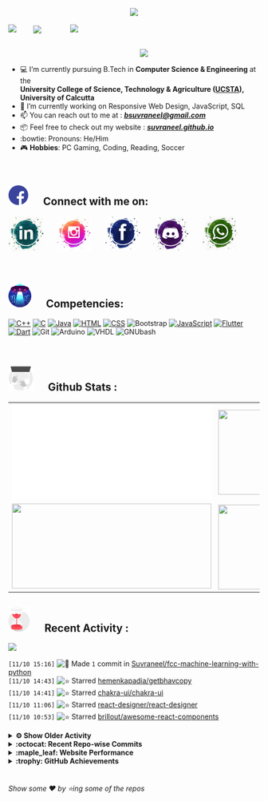 <!--
[![Header](https://raw.githubusercontent.com/Suvraneel/Suvraneel/master/res/Github%20readme%20Header.png "Portfolio Website")]
(https://suvraneel.github.io/)
-->
<p align="center">
<img src="https://profile-counter.glitch.me/{Suvraneel}/count.svg"></p>

<p>
  <a href=https://open.spotify.com/user/4bio4arq8izb9sba4ly6al54v>
   <img align="right" src="https://spotify-diablo.vercel.app/api/spotify" height=auto width="380">
  </a>
  <img align="center" src="https://readme-typing-svg.herokuapp.com?font=Playfair+Display&color=F70000&size=30&center=true&vCenter=true&multiline=true&weight=100&height=100&width=220&lines=Hey+there%2C;I'm+Suvraneel+!">
  <img align="left" src="https://media.tenor.com/images/043986fe5f470eeb6d86515e6cda30fe/tenor.gif" width="50">
</p>
<br>
<a href="https://suvraneel.github.io" target="_blank"><img align='right' src="https://raw.githubusercontent.com/Suvraneel/Suvraneel/master/res/readme_banner.gif" width="240" height="auto"></a>
<br>

- :computer: I’m currently pursuing B.Tech in **Computer Science & Engineering** at the  
   **University College of Science, Technology & Agriculture ([UCSTA](http://www.caluniv-ucsta.net/)), University of Calcutta**
- :crystal_ball: I’m currently working on Responsive Web Design, JavaScript, SQL
- :mailbox: You can reach out to me at : ***bsuvraneel@gmail.com***
- :package: Feel free to check out my website : [***suvraneel.github.io***](https://suvraneel.github.io/)
- :bowtie: Pronouns: He/Him
- :video_game: **Hobbies**: PC Gaming, Coding, Reading, Soccer

<br>
<h2 align=left>
<img src="https://raw.githubusercontent.com/Suvraneel/Suvraneel/master/res/social.gif" height="40" width= auto>
&nbsp;&nbsp;&nbsp;&nbsp;
Connect with me on:
<br></h2>

<p>
<a href="https://www.linkedin.com/in/suvraneel-bhuin" target="_blank">
<img src="https://raw.githubusercontent.com/Suvraneel/Suvraneel/master/res/in.png" height="70" width= auto></a>
&nbsp;&nbsp;&nbsp;&nbsp;&nbsp;
<a href="https://www.instagram.com/el_diablo_suvraneel" target="_blank">
<img src="https://github.com/Suvraneel/Suvraneel/blob/master/res/ig.png" height="70" width= auto></a>
&nbsp;&nbsp;&nbsp;&nbsp;&nbsp;
<!--<a href="https://github.com/Suvraneel" target="_blank">
<img src="https://raw.githubusercontent.com/Suvraneel/Suvraneel/master/res/github.png" height="35" width= auto></a>
&nbsp;&nbsp;&nbsp;&nbsp;&nbsp;-->
<a href="https://www.facebook.com/suvraneel.bhuin" target="_blank">
<img src="https://raw.githubusercontent.com/Suvraneel/Suvraneel/master/res/fb.png" height="70" width= auto></a>
&nbsp;&nbsp;&nbsp;&nbsp;&nbsp;
<a href="https://discord.com/users/851345743935045652/" id="discord">
<img src="https://raw.githubusercontent.com/Suvraneel/Suvraneel/master/res/dc.jpg" height="70" width= auto></a>
&nbsp;&nbsp;&nbsp;&nbsp;&nbsp;
<a href="https://api.whatsapp.com/send?phone=917001967224&text=Hi!%20Suvraneel!!" id="whatsapp">
<img src="https://raw.githubusercontent.com/Suvraneel/Suvraneel/master/res/wp.png" height="70" width= auto></a>
</p>

<!-- Attribution: "Icon made by Freepik from www.flaticon.com"-->
<!--
- **Gmail**: &nbsp;&nbsp;&nbsp;&nbsp;&nbsp;&nbsp;&nbsp;&nbsp;&nbsp;&nbsp;&nbsp;&nbsp; bsuvraneel@gmail.com
- **LinkedIn**: &nbsp;&nbsp;&nbsp;&nbsp;&nbsp;&nbsp;&nbsp;&nbsp; https://www.linkedin.com/in/suvraneel-bhuin/
- **Facebook**: &nbsp;&nbsp;&nbsp;&nbsp;&nbsp;&nbsp; https://www.facebook.com/suvraneel.bhuin
- **Instagram**: &nbsp;&nbsp;&nbsp;&nbsp;&nbsp; https://www.instagram.com/el_diablo_suvraneel
- **Discord**: &nbsp;&nbsp;&nbsp;&nbsp;&nbsp;&nbsp;&nbsp;&nbsp;&nbsp; https://discord.com/users/851345743935045652/
- **WhatsApp**: &nbsp;&nbsp;&nbsp; [+91 7001967224](https://api.whatsapp.com/send?phone=917001967224&text=Hi!%20Suvraneel!!)
-->

<br>
<h2 align=left>
<img src="https://raw.githubusercontent.com/Suvraneel/Suvraneel/master/res/ufo.gif" height="50" width= auto>
&nbsp;&nbsp;&nbsp;&nbsp;
Competencies:
<br></h2>

[![C++](https://img.shields.io/badge/CPP-blue?style=for-the-badge&logo=cplusplus&labelColor=006199)](https://github.com/Suvraneel/Codechef/search?l=c%2B%2B)
[![C](https://img.shields.io/badge/C-black?style=for-the-badge&logo=c&labelColor=black&color=404040)](https://github.com/Suvraneel/Codechef/search?l=C)
[![Java](https://img.shields.io/badge/Java-orange?style=for-the-badge&logo=java&labelColor=e65c00&color=FE7D37)](https://github.com/Suvraneel/Codechef/search?l=Java)
[![HTML](https://img.shields.io/badge/HTML5-black?style=for-the-badge&logo=html5&labelColor=black&color=red)](https://github.com/Suvraneel/Suvraneel.github.io/search?l=html)
[![CSS](https://img.shields.io/badge/CSS3-blue?style=for-the-badge&logo=css3&labelColor=006199)](https://github.com/Suvraneel/Suvraneel.github.io/search?l=CSS)
![Bootstrap](https://img.shields.io/badge/Bootstrap-purple?style=for-the-badge&logo=bootstrap&labelColor=black&color=7952B3)
[![JavaScript](https://img.shields.io/badge/Javascript-yellow?style=for-the-badge&logo=javascript&labelColor=black&color=DFA200)](https://github.com/Suvraneel/Suvraneel/search?l=javascript)
[![Flutter](https://img.shields.io/badge/Flutter-blue?style=for-the-badge&logo=flutter&labelColor=0a97c2&color=0dbdf2)](https://github.com/Suvraneel/Diablo-Music/search?l=dart)
[![Dart](https://img.shields.io/badge/Dart-blue?style=for-the-badge&logo=dart&labelColor=1f7a7a&color=2eb8b8)](https://github.com/Suvraneel/Diablo-Music/search?l=dart)
![Git](https://img.shields.io/badge/Git-red?style=for-the-badge&logo=git&labelColor=black&color=red)
![Arduino](https://img.shields.io/badge/Arduino-blue?style=for-the-badge&logo=arduino&labelColor=black&color=00979D)
![VHDL](https://img.shields.io/badge/VHDL-red?style=for-the-badge&logo=xilinx&labelColor=cc0000&color=ff4d4d)
![GNUbash](https://img.shields.io/badge/GNU_Bash-blue?style=for-the-badge&logo=gnubash&labelColor=black&color=4EAA25)

<br>
<h2 align=left>
<img src="https://raw.githubusercontent.com/Suvraneel/Suvraneel/master/res/laptop.gif" height="50" width= auto>
&nbsp;&nbsp;&nbsp;&nbsp;
Github Stats :
<br></h2>

<table>
  <tr>
    <td align="center">
      <img alt="" width="400" src="https://github.com/Suvraneel/Suvraneel/blob/master/metrics.plugin.isocalendar.svg">
    </td>
    <td align="center">
        <img align="right" src ="https://github-readme-stats.vercel.app/api/top-langs/?username=suvraneel&layout=compact&hide_border=true&theme=vision-friendly-dark&langs_count=10&hide=jupyter%20notebook,tex,php" height="170px" width="360px">
    </td>
  </tr>
  <tr>
    <td align="center">
      <img alt="" width="400" src="https://github-readme-stats.vercel.app/api?username=suvraneel&show_icons=true&theme=vision-friendly-dark&hide_border=true" width="360px" height="170px" >
    </td>
    <td align="center">
        <img align="right" src ="https://github-readme-streak-stats.herokuapp.com?user=suvraneel&theme=vision-friendly-dark&hide_border=true" width="360px" height="170px">
    </td>
  </tr>
</table>

<!--
  <img align="left" src="https://github.com/lowlighter/lowlighter/blob/master/metrics.plugin.isocalendar.svg" width="300" height="180">
  <img align="right" src ="https://github-readme-stats.vercel.app/api/top-langs/?username=suvraneel&layout=compact&hide_border=true&theme=vision-friendly-dark&langs_count=10&hide=jupyter%20notebook,tex,php" width="300" height="180">
  <img align="left" src = "https://github-readme-stats.vercel.app/api?username=suvraneel&show_icons=true&theme=vision-friendly-dark&hide_border=true" width="300" height="180">
  <img align="right" src = "https://github-readme-streak-stats.herokuapp.com?user=suvraneel&theme=vision-friendly-dark&hide_border=true" width="300" height="180">
-->

<h2 align="left">
<img src="https://raw.githubusercontent.com/Suvraneel/Suvraneel/master/res/hourglass1.gif" height="50" width= auto>
&nbsp;&nbsp;&nbsp;&nbsp;
Recent Activity :
<br></h2>

<img src="https://activity-graph.herokuapp.com/graph?username=Suvraneel&bg_color=000000&line=ffb812&area=true&color=8135fc&hide_border=true&hide_title=true">

<!--START_SECTION:activity-->
`[11/10 15:16]` <img alt="📝" src="https://github.com/cheesits456/github-activity-readme/raw/master/icons/commit.png" align="top" height="18"> Made `1` commit in [Suvraneel/fcc-machine-learning-with-python](https://github.com/Suvraneel/fcc-machine-learning-with-python)  
`[11/10 14:43]` <img alt="⭐" src="https://github.com/cheesits456/github-activity-readme/raw/master/icons/star.png" align="top" height="18"> Starred [hemenkapadia/getbhavcopy](https://github.com/hemenkapadia/getbhavcopy)  
`[11/10 14:41]` <img alt="⭐" src="https://github.com/cheesits456/github-activity-readme/raw/master/icons/star.png" align="top" height="18"> Starred [chakra-ui/chakra-ui](https://github.com/chakra-ui/chakra-ui)  
`[11/10 11:06]` <img alt="⭐" src="https://github.com/cheesits456/github-activity-readme/raw/master/icons/star.png" align="top" height="18"> Starred [react-designer/react-designer](https://github.com/react-designer/react-designer)  
`[11/10 10:53]` <img alt="⭐" src="https://github.com/cheesits456/github-activity-readme/raw/master/icons/star.png" align="top" height="18"> Starred [brillout/awesome-react-components](https://github.com/brillout/awesome-react-components)  

<details><summary><b> ⚙️ Show Older Activity</b></summary>

`[11/09 12:52]` <img alt="🗣" src="https://github.com/cheesits456/github-activity-readme/raw/master/icons/comment.png" align="top" height="18"> Commented on [`#7365`](https://github.com//girlscript/winter-of-contributing/issues/7365 'Infix To Postfix in C') in [girlscript/winter-of-contributing](https://github.com/girlscript/winter-of-contributing)  
`[11/09 12:47]` <img alt="❗️" src="https://github.com/cheesits456/github-activity-readme/raw/master/icons/issue.png" align="top" height="18"> Closed issue [`#6722`](https://github.com//girlscript/winter-of-contributing/issues/6722 'Revesing a Queue') in [girlscript/winter-of-contributing](https://github.com/girlscript/winter-of-contributing)  
`[11/09 12:47]` <img alt="📝" src="https://github.com/cheesits456/github-activity-readme/raw/master/icons/commit.png" align="top" height="18"> Made `11` commits in [girlscript/winter-of-contributing](https://github.com/girlscript/winter-of-contributing)  
`[11/09 12:47]` <img alt="🎉" src="https://github.com/cheesits456/github-activity-readme/raw/master/icons/merge.png" align="top" height="18"> Merged PR [`#7169`](https://github.com//girlscript/winter-of-contributing/pull/7169 'Reversing a queue') in [girlscript/winter-of-contributing](https://github.com/girlscript/winter-of-contributing)  
`[11/09 12:46]` <img alt="📝" src="https://github.com/cheesits456/github-activity-readme/raw/master/icons/commit.png" align="top" height="18"> Made `1` commit in [stutimohta20/winter-of-contributing](https://github.com/stutimohta20/winter-of-contributing)  
`[11/09 12:45]` <img alt="🗣" src="https://github.com/cheesits456/github-activity-readme/raw/master/icons/comment.png" align="top" height="18"> Commented on [`#7169`](https://github.com//girlscript/winter-of-contributing/issues/7169 'Reversing a queue') in [girlscript/winter-of-contributing](https://github.com/girlscript/winter-of-contributing)  
`[11/09 11:23]` <img alt="🔍" src="https://github.com/cheesits456/github-activity-readme/raw/master/icons/review.png" align="top" height="18"> Reviewed [`#7169`](https://github.com//girlscript/winter-of-contributing/pull/7169 'Reversing a queue') in [girlscript/winter-of-contributing](https://github.com/girlscript/winter-of-contributing)  
`[11/09 11:23]` <img alt="🔍" src="https://github.com/cheesits456/github-activity-readme/raw/master/icons/review.png" align="top" height="18"> Reviewed [`#7169`](https://github.com//girlscript/winter-of-contributing/pull/7169 'Reversing a queue') in [girlscript/winter-of-contributing](https://github.com/girlscript/winter-of-contributing)  
`[11/09 11:18]` <img alt="📝" src="https://github.com/cheesits456/github-activity-readme/raw/master/icons/commit.png" align="top" height="18"> Made `2` commits in [Suvraneel/Suvraneel](https://github.com/Suvraneel/Suvraneel)  
`[11/09 11:18]` <img alt="🎉" src="https://github.com/cheesits456/github-activity-readme/raw/master/icons/merge.png" align="top" height="18"> Merged PR [`#18`](https://github.com//Suvraneel/Suvraneel/pull/18 '[ImgBot] Optimize images') in [Suvraneel/Suvraneel](https://github.com/Suvraneel/Suvraneel)  
`[11/09 11:17]` <img alt="🔍" src="https://github.com/cheesits456/github-activity-readme/raw/master/icons/review.png" align="top" height="18"> Reviewed [`#7387`](https://github.com//girlscript/winter-of-contributing/pull/7387 'Calendar In C') in [girlscript/winter-of-contributing](https://github.com/girlscript/winter-of-contributing)  
`[11/09 11:17]` <img alt="🔍" src="https://github.com/cheesits456/github-activity-readme/raw/master/icons/review.png" align="top" height="18"> Reviewed [`#7387`](https://github.com//girlscript/winter-of-contributing/pull/7387 'Calendar In C') in [girlscript/winter-of-contributing](https://github.com/girlscript/winter-of-contributing)  
`[11/09 11:15]` <img alt="❗️" src="https://github.com/cheesits456/github-activity-readme/raw/master/icons/issue.png" align="top" height="18"> Closed issue [`#7424`](https://github.com//girlscript/winter-of-contributing/issues/7424 'Undefined Behaviour in C and CPP') in [girlscript/winter-of-contributing](https://github.com/girlscript/winter-of-contributing)  
`[11/09 11:14]` <img alt="📝" src="https://github.com/cheesits456/github-activity-readme/raw/master/icons/commit.png" align="top" height="18"> Made `4` commits in [girlscript/winter-of-contributing](https://github.com/girlscript/winter-of-contributing)  
`[11/09 11:14]` <img alt="🎉" src="https://github.com/cheesits456/github-activity-readme/raw/master/icons/merge.png" align="top" height="18"> Merged PR [`#7428`](https://github.com//girlscript/winter-of-contributing/pull/7428 'Undefined Behaviour in C/CPP') in [girlscript/winter-of-contributing](https://github.com/girlscript/winter-of-contributing)  
`[11/08 20:07]` <img alt="📝" src="https://github.com/cheesits456/github-activity-readme/raw/master/icons/commit.png" align="top" height="18"> Made `1` commit in [Suvraneel/fcc-machine-learning-with-python](https://github.com/Suvraneel/fcc-machine-learning-with-python)  
`[11/08 19:24]` <img alt="⭐" src="https://github.com/cheesits456/github-activity-readme/raw/master/icons/star.png" align="top" height="18"> Starred [swapniljariwala/nsepy](https://github.com/swapniljariwala/nsepy)  
`[11/08 19:21]` <img alt="📝" src="https://github.com/cheesits456/github-activity-readme/raw/master/icons/commit.png" align="top" height="18"> Made `1` commit in [Suvraneel/fcc-machine-learning-with-python](https://github.com/Suvraneel/fcc-machine-learning-with-python)  
`[11/08 16:18]` <img alt="⭐" src="https://github.com/cheesits456/github-activity-readme/raw/master/icons/star.png" align="top" height="18"> Starred [oukleon/CSCI795_finalproject_Stock_prediction](https://github.com/oukleon/CSCI795_finalproject_Stock_prediction)  
`[11/07 19:08]` <img alt="❗️" src="https://github.com/cheesits456/github-activity-readme/raw/master/icons/issue.png" align="top" height="18"> Closed issue [`#7439`](https://github.com//girlscript/winter-of-contributing/issues/7439 'Railway Reservation System') in [girlscript/winter-of-contributing](https://github.com/girlscript/winter-of-contributing)  
`[11/07 19:08]` <img alt="📝" src="https://github.com/cheesits456/github-activity-readme/raw/master/icons/commit.png" align="top" height="18"> Made `4` commits in [girlscript/winter-of-contributing](https://github.com/girlscript/winter-of-contributing)  
`[11/07 19:08]` <img alt="🎉" src="https://github.com/cheesits456/github-activity-readme/raw/master/icons/merge.png" align="top" height="18"> Merged PR [`#7443`](https://github.com//girlscript/winter-of-contributing/pull/7443 'Railway Reservation System') in [girlscript/winter-of-contributing](https://github.com/girlscript/winter-of-contributing)  
`[11/07 07:49]` <img alt="📝" src="https://github.com/cheesits456/github-activity-readme/raw/master/icons/commit.png" align="top" height="18"> Made `2` commits in [Suvraneel/Suvraneel](https://github.com/Suvraneel/Suvraneel)  
`[11/07 07:49]` <img alt="🎉" src="https://github.com/cheesits456/github-activity-readme/raw/master/icons/merge.png" align="top" height="18"> Merged PR [`#17`](https://github.com//Suvraneel/Suvraneel/pull/17 '[ImgBot] Optimize images') in [Suvraneel/Suvraneel](https://github.com/Suvraneel/Suvraneel)  
`[11/07 07:48]` <img alt="🗣" src="https://github.com/cheesits456/github-activity-readme/raw/master/icons/comment.png" align="top" height="18"> Commented on [`#7382`](https://github.com//girlscript/winter-of-contributing/issues/7382 'Constant Declaration') in [girlscript/winter-of-contributing](https://github.com/girlscript/winter-of-contributing)  
`[11/07 07:48]` <img alt="❗️" src="https://github.com/cheesits456/github-activity-readme/raw/master/icons/issue.png" align="top" height="18"> Closed issue [`#7380`](https://github.com//girlscript/winter-of-contributing/issues/7380 'Constant Declaration') in [girlscript/winter-of-contributing](https://github.com/girlscript/winter-of-contributing)  
`[11/07 07:48]` <img alt="📝" src="https://github.com/cheesits456/github-activity-readme/raw/master/icons/commit.png" align="top" height="18"> Made `3` commits in [girlscript/winter-of-contributing](https://github.com/girlscript/winter-of-contributing)  
`[11/07 07:48]` <img alt="🎉" src="https://github.com/cheesits456/github-activity-readme/raw/master/icons/merge.png" align="top" height="18"> Merged PR [`#7382`](https://github.com//girlscript/winter-of-contributing/pull/7382 'Constant Declaration') in [girlscript/winter-of-contributing](https://github.com/girlscript/winter-of-contributing)  
`[11/07 07:46]` <img alt="❗️" src="https://github.com/cheesits456/github-activity-readme/raw/master/icons/issue.png" align="top" height="18"> Closed issue [`#6208`](https://github.com//girlscript/winter-of-contributing/issues/6208 'Egg Dropping') in [girlscript/winter-of-contributing](https://github.com/girlscript/winter-of-contributing)  
`[11/07 07:46]` <img alt="📝" src="https://github.com/cheesits456/github-activity-readme/raw/master/icons/commit.png" align="top" height="18"> Made `6` commits in [girlscript/winter-of-contributing](https://github.com/girlscript/winter-of-contributing)  
`[11/07 07:46]` <img alt="🎉" src="https://github.com/cheesits456/github-activity-readme/raw/master/icons/merge.png" align="top" height="18"> Merged PR [`#6209`](https://github.com//girlscript/winter-of-contributing/pull/6209 'Egg Dropping') in [girlscript/winter-of-contributing](https://github.com/girlscript/winter-of-contributing)  
`[11/06 12:09]` <img alt="🗣" src="https://github.com/cheesits456/github-activity-readme/raw/master/icons/comment.png" align="top" height="18"> Commented on [`#7382`](https://github.com//girlscript/winter-of-contributing/issues/7382 'Constant Declaration') in [girlscript/winter-of-contributing](https://github.com/girlscript/winter-of-contributing)  
`[11/06 12:08]` <img alt="❗️" src="https://github.com/cheesits456/github-activity-readme/raw/master/icons/issue.png" align="top" height="18"> Closed issue [`#2038`](https://github.com//girlscript/winter-of-contributing/issues/2038 'Matrix ') in [girlscript/winter-of-contributing](https://github.com/girlscript/winter-of-contributing)  
`[11/06 12:07]` <img alt="❗️" src="https://github.com/cheesits456/github-activity-readme/raw/master/icons/issue.png" align="top" height="18"> Closed issue [`#7095`](https://github.com//girlscript/winter-of-contributing/issues/7095 'Program for matrix multiplication of 2-D array in c') in [girlscript/winter-of-contributing](https://github.com/girlscript/winter-of-contributing)  
`[11/06 12:07]` <img alt="📝" src="https://github.com/cheesits456/github-activity-readme/raw/master/icons/commit.png" align="top" height="18"> Made `6` commits in [girlscript/winter-of-contributing](https://github.com/girlscript/winter-of-contributing)  
`[11/06 12:07]` <img alt="🎉" src="https://github.com/cheesits456/github-activity-readme/raw/master/icons/merge.png" align="top" height="18"> Merged PR [`#7096`](https://github.com//girlscript/winter-of-contributing/pull/7096 'Program for matrix multiplication of 2-D array in c') in [girlscript/winter-of-contributing](https://github.com/girlscript/winter-of-contributing)  
`[11/06 12:07]` <img alt="🗣" src="https://github.com/cheesits456/github-activity-readme/raw/master/icons/comment.png" align="top" height="18"> Commented on [`#7096`](https://github.com//girlscript/winter-of-contributing/issues/7096 'Program for matrix multiplication of 2-D array in c') in [girlscript/winter-of-contributing](https://github.com/girlscript/winter-of-contributing)  
`[11/06 08:03]` <img alt="🔍" src="https://github.com/cheesits456/github-activity-readme/raw/master/icons/review.png" align="top" height="18"> Reviewed [`#6209`](https://github.com//girlscript/winter-of-contributing/pull/6209 'Egg Dropping') in [girlscript/winter-of-contributing](https://github.com/girlscript/winter-of-contributing)  
`[11/06 07:55]` <img alt="📝" src="https://github.com/cheesits456/github-activity-readme/raw/master/icons/commit.png" align="top" height="18"> Made `805` commits in [ikavyajain/winter-of-contributing](https://github.com/ikavyajain/winter-of-contributing)  
`[11/06 06:47]` <img alt="📝" src="https://github.com/cheesits456/github-activity-readme/raw/master/icons/commit.png" align="top" height="18"> Made `2` commits in [Suvraneel/Suvraneel](https://github.com/Suvraneel/Suvraneel)  
`[11/06 06:47]` <img alt="🎉" src="https://github.com/cheesits456/github-activity-readme/raw/master/icons/merge.png" align="top" height="18"> Merged PR [`#16`](https://github.com//Suvraneel/Suvraneel/pull/16 '[ImgBot] Optimize images') in [Suvraneel/Suvraneel](https://github.com/Suvraneel/Suvraneel)  
`[11/05 17:30]` <img alt="❌" src="https://github.com/cheesits456/github-activity-readme/raw/master/icons/pr-close.png" align="top" height="18"> Closed PR [`#1552`](https://github.com//girlscript/winter-of-contributing/pull/1552 'Python_Stack&_Queue') in [girlscript/winter-of-contributing](https://github.com/girlscript/winter-of-contributing)  
`[11/04 20:50]` <img alt="📝" src="https://github.com/cheesits456/github-activity-readme/raw/master/icons/commit.png" align="top" height="18"> Made `2` commits in [Suvraneel/Suvraneel](https://github.com/Suvraneel/Suvraneel)  
`[11/04 20:50]` <img alt="🎉" src="https://github.com/cheesits456/github-activity-readme/raw/master/icons/merge.png" align="top" height="18"> Merged PR [`#15`](https://github.com//Suvraneel/Suvraneel/pull/15 '[ImgBot] Optimize images') in [Suvraneel/Suvraneel](https://github.com/Suvraneel/Suvraneel)  
`[11/04 11:57]` <img alt="📝" src="https://github.com/cheesits456/github-activity-readme/raw/master/icons/commit.png" align="top" height="18"> Made `10` commits in [girlscript/winter-of-contributing](https://github.com/girlscript/winter-of-contributing)  
`[11/04 11:33]` <img alt="❗️" src="https://github.com/cheesits456/github-activity-readme/raw/master/icons/issue.png" align="top" height="18"> Closed issue [`#7122`](https://github.com//girlscript/winter-of-contributing/issues/7122 'C_CPP : Interpolation Search in document form') in [girlscript/winter-of-contributing](https://github.com/girlscript/winter-of-contributing)  
`[11/04 11:33]` <img alt="📝" src="https://github.com/cheesits456/github-activity-readme/raw/master/icons/commit.png" align="top" height="18"> Made `7` commits in [girlscript/winter-of-contributing](https://github.com/girlscript/winter-of-contributing)  
`[11/04 11:33]` <img alt="🎉" src="https://github.com/cheesits456/github-activity-readme/raw/master/icons/merge.png" align="top" height="18"> Merged PR [`#7126`](https://github.com//girlscript/winter-of-contributing/pull/7126 'C_CPP : Interpolation Search in Document Form') in [girlscript/winter-of-contributing](https://github.com/girlscript/winter-of-contributing)  
`[11/04 11:32]` <img alt="📝" src="https://github.com/cheesits456/github-activity-readme/raw/master/icons/commit.png" align="top" height="18"> Made `86` commits in [Pranshu321/winter-of-contributing](https://github.com/Pranshu321/winter-of-contributing)  
`[11/04 11:32]` <img alt="🔍" src="https://github.com/cheesits456/github-activity-readme/raw/master/icons/review.png" align="top" height="18"> Reviewed [`#7126`](https://github.com//girlscript/winter-of-contributing/pull/7126 'C_CPP : Interpolation Search in Document Form') in [girlscript/winter-of-contributing](https://github.com/girlscript/winter-of-contributing)  
`[11/04 11:32]` <img alt="📝" src="https://github.com/cheesits456/github-activity-readme/raw/master/icons/commit.png" align="top" height="18"> Made `1` commit in [Pranshu321/winter-of-contributing](https://github.com/Pranshu321/winter-of-contributing)  
`[11/04 11:31]` <img alt="📝" src="https://github.com/cheesits456/github-activity-readme/raw/master/icons/commit.png" align="top" height="18"> Made `2` commits in [girlscript/winter-of-contributing](https://github.com/girlscript/winter-of-contributing)  
`[11/04 11:29]` <img alt="❗️" src="https://github.com/cheesits456/github-activity-readme/raw/master/icons/issue.png" align="top" height="18"> Closed issue [`#7221`](https://github.com//girlscript/winter-of-contributing/issues/7221 'Audio for passing parameters to the function') in [girlscript/winter-of-contributing](https://github.com/girlscript/winter-of-contributing)  
`[11/04 11:29]` <img alt="📝" src="https://github.com/cheesits456/github-activity-readme/raw/master/icons/commit.png" align="top" height="18"> Made `3` commits in [girlscript/winter-of-contributing](https://github.com/girlscript/winter-of-contributing)  
`[11/04 11:29]` <img alt="🎉" src="https://github.com/cheesits456/github-activity-readme/raw/master/icons/merge.png" align="top" height="18"> Merged PR [`#7222`](https://github.com//girlscript/winter-of-contributing/pull/7222 'Added Audio for Passing Parameters to a function') in [girlscript/winter-of-contributing](https://github.com/girlscript/winter-of-contributing)  
`[11/04 11:28]` <img alt="❗️" src="https://github.com/cheesits456/github-activity-readme/raw/master/icons/issue.png" align="top" height="18"> Closed issue [`#7260`](https://github.com//girlscript/winter-of-contributing/issues/7260 'Middle Of a Singly Linked List [Documentation]') in [girlscript/winter-of-contributing](https://github.com/girlscript/winter-of-contributing)  
`[11/04 11:28]` <img alt="📝" src="https://github.com/cheesits456/github-activity-readme/raw/master/icons/commit.png" align="top" height="18"> Made `8` commits in [girlscript/winter-of-contributing](https://github.com/girlscript/winter-of-contributing)  
`[11/04 11:28]` <img alt="🎉" src="https://github.com/cheesits456/github-activity-readme/raw/master/icons/merge.png" align="top" height="18"> Merged PR [`#7261`](https://github.com//girlscript/winter-of-contributing/pull/7261 'Middle_Element_Of_Singly_Linked_List_C++.md') in [girlscript/winter-of-contributing](https://github.com/girlscript/winter-of-contributing)  
`[11/04 11:28]` <img alt="🗣" src="https://github.com/cheesits456/github-activity-readme/raw/master/icons/comment.png" align="top" height="18"> Commented on [`#7261`](https://github.com//girlscript/winter-of-contributing/issues/7261 'Middle_Element_Of_Singly_Linked_List_C++.md') in [girlscript/winter-of-contributing](https://github.com/girlscript/winter-of-contributing)  
`[11/04 11:25]` <img alt="🔍" src="https://github.com/cheesits456/github-activity-readme/raw/master/icons/review.png" align="top" height="18"> Reviewed [`#7126`](https://github.com//girlscript/winter-of-contributing/pull/7126 'C_CPP : Interpolation Search in Document Form') in [girlscript/winter-of-contributing](https://github.com/girlscript/winter-of-contributing)  
`[11/04 05:18]` <img alt="🗣" src="https://github.com/cheesits456/github-activity-readme/raw/master/icons/comment.png" align="top" height="18"> Commented on [`#7261`](https://github.com//girlscript/winter-of-contributing/issues/7261 'Create Middle_Element_Of_Singly_Linked_List_C++.md') in [girlscript/winter-of-contributing](https://github.com/girlscript/winter-of-contributing)  
`[11/03 21:29]` <img alt="📝" src="https://github.com/cheesits456/github-activity-readme/raw/master/icons/commit.png" align="top" height="18"> Made `2` commits in [Suvraneel/Suvraneel](https://github.com/Suvraneel/Suvraneel)  
`[11/03 21:29]` <img alt="🎉" src="https://github.com/cheesits456/github-activity-readme/raw/master/icons/merge.png" align="top" height="18"> Merged PR [`#14`](https://github.com//Suvraneel/Suvraneel/pull/14 '[ImgBot] Optimize images') in [Suvraneel/Suvraneel](https://github.com/Suvraneel/Suvraneel)  
`[11/03 20:48]` <img alt="🗣" src="https://github.com/cheesits456/github-activity-readme/raw/master/icons/comment.png" align="top" height="18"> Commented on [`#7103`](https://github.com//girlscript/winter-of-contributing/issues/7103 'C/C++: Card shuffle') in [girlscript/winter-of-contributing](https://github.com/girlscript/winter-of-contributing)  
`[11/03 20:46]` <img alt="🔍" src="https://github.com/cheesits456/github-activity-readme/raw/master/icons/review.png" align="top" height="18"> Reviewed [`#7103`](https://github.com//girlscript/winter-of-contributing/pull/7103 'C/C++: Card shuffle') in [girlscript/winter-of-contributing](https://github.com/girlscript/winter-of-contributing)  
`[11/03 20:46]` <img alt="🔍" src="https://github.com/cheesits456/github-activity-readme/raw/master/icons/review.png" align="top" height="18"> Reviewed [`#7103`](https://github.com//girlscript/winter-of-contributing/pull/7103 'C/C++: Card shuffle') in [girlscript/winter-of-contributing](https://github.com/girlscript/winter-of-contributing)  
`[11/03 15:18]` <img alt="❗️" src="https://github.com/cheesits456/github-activity-readme/raw/master/icons/issue.png" align="top" height="18"> Closed issue [`#6785`](https://github.com//girlscript/winter-of-contributing/issues/6785 'Dijkstra Algorithm [shortest path]') in [girlscript/winter-of-contributing](https://github.com/girlscript/winter-of-contributing)  
`[11/03 15:18]` <img alt="📝" src="https://github.com/cheesits456/github-activity-readme/raw/master/icons/commit.png" align="top" height="18"> Made `9` commits in [girlscript/winter-of-contributing](https://github.com/girlscript/winter-of-contributing)  
`[11/03 15:18]` <img alt="🎉" src="https://github.com/cheesits456/github-activity-readme/raw/master/icons/merge.png" align="top" height="18"> Merged PR [`#6856`](https://github.com//girlscript/winter-of-contributing/pull/6856 'Dijkstra\'s Algorithm') in [girlscript/winter-of-contributing](https://github.com/girlscript/winter-of-contributing)  
`[11/03 15:18]` <img alt="🗣" src="https://github.com/cheesits456/github-activity-readme/raw/master/icons/comment.png" align="top" height="18"> Commented on [`#6856`](https://github.com//girlscript/winter-of-contributing/issues/6856 'Dijkstra\'s Algorithm') in [girlscript/winter-of-contributing](https://github.com/girlscript/winter-of-contributing)  
`[11/03 13:53]` <img alt="🗣" src="https://github.com/cheesits456/github-activity-readme/raw/master/icons/comment.png" align="top" height="18"> Commented on [`#7232`](https://github.com//girlscript/winter-of-contributing/issues/7232 'Concepts of Friend Functions in Cpp') in [girlscript/winter-of-contributing](https://github.com/girlscript/winter-of-contributing)  
`[11/03 13:18]` <img alt="❗️" src="https://github.com/cheesits456/github-activity-readme/raw/master/icons/issue.png" align="top" height="18"> Closed issue [`#6724`](https://github.com//girlscript/winter-of-contributing/issues/6724 'Structured Binding') in [girlscript/winter-of-contributing](https://github.com/girlscript/winter-of-contributing)  
`[11/03 13:18]` <img alt="🗣" src="https://github.com/cheesits456/github-activity-readme/raw/master/icons/comment.png" align="top" height="18"> Commented on [`#6728`](https://github.com//girlscript/winter-of-contributing/issues/6728 'Structured Binding') in [girlscript/winter-of-contributing](https://github.com/girlscript/winter-of-contributing)  
`[11/03 13:18]` <img alt="📝" src="https://github.com/cheesits456/github-activity-readme/raw/master/icons/commit.png" align="top" height="18"> Made `7` commits in [girlscript/winter-of-contributing](https://github.com/girlscript/winter-of-contributing)  
`[11/03 13:18]` <img alt="🎉" src="https://github.com/cheesits456/github-activity-readme/raw/master/icons/merge.png" align="top" height="18"> Merged PR [`#6728`](https://github.com//girlscript/winter-of-contributing/pull/6728 'Structured Binding') in [girlscript/winter-of-contributing](https://github.com/girlscript/winter-of-contributing)  
`[11/03 13:17]` <img alt="📝" src="https://github.com/cheesits456/github-activity-readme/raw/master/icons/commit.png" align="top" height="18"> Made `2` commits in [Megha0606/winter-of-contributing](https://github.com/Megha0606/winter-of-contributing)  
`[11/03 11:53]` <img alt="🔍" src="https://github.com/cheesits456/github-activity-readme/raw/master/icons/review.png" align="top" height="18"> Reviewed [`#7126`](https://github.com//girlscript/winter-of-contributing/pull/7126 'C_CPP : Interpolation Search in Document Form') in [girlscript/winter-of-contributing](https://github.com/girlscript/winter-of-contributing)  
`[11/03 11:53]` <img alt="🔍" src="https://github.com/cheesits456/github-activity-readme/raw/master/icons/review.png" align="top" height="18"> Reviewed [`#7126`](https://github.com//girlscript/winter-of-contributing/pull/7126 'C_CPP : Interpolation Search in Document Form') in [girlscript/winter-of-contributing](https://github.com/girlscript/winter-of-contributing)  
`[11/03 11:51]` <img alt="🗣" src="https://github.com/cheesits456/github-activity-readme/raw/master/icons/comment.png" align="top" height="18"> Commented on [`#7087`](https://github.com//girlscript/winter-of-contributing/issues/7087 'Create Sort_two_array_without_extra_space.md') in [girlscript/winter-of-contributing](https://github.com/girlscript/winter-of-contributing)  
`[11/03 11:50]` <img alt="❌" src="https://github.com/cheesits456/github-activity-readme/raw/master/icons/pr-close.png" align="top" height="18"> Reopened PR [`#7087`](https://github.com//girlscript/winter-of-contributing/pull/7087 'Create Sort_two_array_without_extra_space.md') in [girlscript/winter-of-contributing](https://github.com/girlscript/winter-of-contributing)  
`[11/03 11:50]` <img alt="❌" src="https://github.com/cheesits456/github-activity-readme/raw/master/icons/pr-close.png" align="top" height="18"> Closed PR [`#7087`](https://github.com//girlscript/winter-of-contributing/pull/7087 'Create Sort_two_array_without_extra_space.md') in [girlscript/winter-of-contributing](https://github.com/girlscript/winter-of-contributing)  
`[11/03 11:47]` <img alt="🗣" src="https://github.com/cheesits456/github-activity-readme/raw/master/icons/comment.png" align="top" height="18"> Commented on [`#6331`](https://github.com//girlscript/winter-of-contributing/issues/6331 'Heap Sort in C') in [girlscript/winter-of-contributing](https://github.com/girlscript/winter-of-contributing)  
`[11/03 11:47]` <img alt="🔍" src="https://github.com/cheesits456/github-activity-readme/raw/master/icons/review.png" align="top" height="18"> Reviewed [`#6331`](https://github.com//girlscript/winter-of-contributing/pull/6331 'Heap Sort in C') in [girlscript/winter-of-contributing](https://github.com/girlscript/winter-of-contributing)  
`[11/03 11:46]` <img alt="❌" src="https://github.com/cheesits456/github-activity-readme/raw/master/icons/pr-close.png" align="top" height="18"> Closed PR [`#6331`](https://github.com//girlscript/winter-of-contributing/pull/6331 'Heap Sort in C') in [girlscript/winter-of-contributing](https://github.com/girlscript/winter-of-contributing)  
`[11/03 11:46]` <img alt="🔍" src="https://github.com/cheesits456/github-activity-readme/raw/master/icons/review.png" align="top" height="18"> Reviewed [`#6331`](https://github.com//girlscript/winter-of-contributing/pull/6331 'Heap Sort in C') in [girlscript/winter-of-contributing](https://github.com/girlscript/winter-of-contributing)  
`[11/03 11:46]` <img alt="🔍" src="https://github.com/cheesits456/github-activity-readme/raw/master/icons/review.png" align="top" height="18"> Reviewed [`#6331`](https://github.com//girlscript/winter-of-contributing/pull/6331 'Heap Sort in C') in [girlscript/winter-of-contributing](https://github.com/girlscript/winter-of-contributing)  
`[11/03 11:42]` <img alt="❌" src="https://github.com/cheesits456/github-activity-readme/raw/master/icons/pr-close.png" align="top" height="18"> Closed PR [`#7232`](https://github.com//girlscript/winter-of-contributing/pull/7232 'Concepts of Friend Functions in Cpp') in [girlscript/winter-of-contributing](https://github.com/girlscript/winter-of-contributing)  
`[11/03 11:41]` <img alt="🗣" src="https://github.com/cheesits456/github-activity-readme/raw/master/icons/comment.png" align="top" height="18"> Commented on [`#5549`](https://github.com//girlscript/winter-of-contributing/issues/5549 'Assignment operators in C++') in [girlscript/winter-of-contributing](https://github.com/girlscript/winter-of-contributing)  
`[11/03 07:08]` <img alt="❗️" src="https://github.com/cheesits456/github-activity-readme/raw/master/icons/issue.png" align="top" height="18"> Closed issue [`#5501`](https://github.com//girlscript/winter-of-contributing/issues/5501 'Assignment operators in c++') in [girlscript/winter-of-contributing](https://github.com/girlscript/winter-of-contributing)  
`[11/03 07:08]` <img alt="📝" src="https://github.com/cheesits456/github-activity-readme/raw/master/icons/commit.png" align="top" height="18"> Made `28` commits in [girlscript/winter-of-contributing](https://github.com/girlscript/winter-of-contributing)  
`[11/03 07:08]` <img alt="🎉" src="https://github.com/cheesits456/github-activity-readme/raw/master/icons/merge.png" align="top" height="18"> Merged PR [`#5549`](https://github.com//girlscript/winter-of-contributing/pull/5549 'Assignment operators in C++') in [girlscript/winter-of-contributing](https://github.com/girlscript/winter-of-contributing)  
`[11/03 07:07]` <img alt="📝" src="https://github.com/cheesits456/github-activity-readme/raw/master/icons/commit.png" align="top" height="18"> Made `4` commits in [shreyarai05/winter-of-contributing](https://github.com/shreyarai05/winter-of-contributing)  
`[11/03 07:03]` <img alt="🔍" src="https://github.com/cheesits456/github-activity-readme/raw/master/icons/review.png" align="top" height="18"> Reviewed [`#6856`](https://github.com//girlscript/winter-of-contributing/pull/6856 'Dijkstra\'s Algorithm') in [girlscript/winter-of-contributing](https://github.com/girlscript/winter-of-contributing)  
`[11/03 07:02]` <img alt="🔍" src="https://github.com/cheesits456/github-activity-readme/raw/master/icons/review.png" align="top" height="18"> Reviewed [`#6856`](https://github.com//girlscript/winter-of-contributing/pull/6856 'Dijkstra\'s Algorithm') in [girlscript/winter-of-contributing](https://github.com/girlscript/winter-of-contributing)  
`[11/03 07:02]` <img alt="🔍" src="https://github.com/cheesits456/github-activity-readme/raw/master/icons/review.png" align="top" height="18"> Reviewed [`#6856`](https://github.com//girlscript/winter-of-contributing/pull/6856 'Dijkstra\'s Algorithm') in [girlscript/winter-of-contributing](https://github.com/girlscript/winter-of-contributing)  
`[11/02 20:08]` <img alt="🗣" src="https://github.com/cheesits456/github-activity-readme/raw/master/icons/comment.png" align="top" height="18"> Commented on [`#5549`](https://github.com//girlscript/winter-of-contributing/issues/5549 'Assignment operators in C++') in [girlscript/winter-of-contributing](https://github.com/girlscript/winter-of-contributing)  
`[11/02 20:04]` <img alt="🔍" src="https://github.com/cheesits456/github-activity-readme/raw/master/icons/review.png" align="top" height="18"> Reviewed [`#6728`](https://github.com//girlscript/winter-of-contributing/pull/6728 'Structured Binding') in [girlscript/winter-of-contributing](https://github.com/girlscript/winter-of-contributing)  
`[11/02 20:04]` <img alt="🗣" src="https://github.com/cheesits456/github-activity-readme/raw/master/icons/comment.png" align="top" height="18"> Commented on [`#6728`](https://github.com//girlscript/winter-of-contributing/issues/6728 'Structured Binding') in [girlscript/winter-of-contributing](https://github.com/girlscript/winter-of-contributing)  
`[11/02 19:59]` <img alt="📝" src="https://github.com/cheesits456/github-activity-readme/raw/master/icons/commit.png" align="top" height="18"> Made `2` commits in [Suvraneel/Suvraneel](https://github.com/Suvraneel/Suvraneel)  
`[11/02 19:59]` <img alt="🎉" src="https://github.com/cheesits456/github-activity-readme/raw/master/icons/merge.png" align="top" height="18"> Merged PR [`#13`](https://github.com//Suvraneel/Suvraneel/pull/13 '[ImgBot] Optimize images') in [Suvraneel/Suvraneel](https://github.com/Suvraneel/Suvraneel)  
`[11/02 16:49]` <img alt="⭐" src="https://github.com/cheesits456/github-activity-readme/raw/master/icons/star.png" align="top" height="18"> Starred [dibgerge/ml-coursera-python-assignments](https://github.com/dibgerge/ml-coursera-python-assignments)  
`[11/02 08:02]` <img alt="❗️" src="https://github.com/cheesits456/github-activity-readme/raw/master/icons/issue.png" align="top" height="18"> Closed issue [`#2898`](https://github.com//ZoranPandovski/al-go-rithms/issues/2898 '[C++] optimal Page Replacement Algorithm') in [ZoranPandovski/al-go-rithms](https://github.com/ZoranPandovski/al-go-rithms)  
`[11/02 07:51]` <img alt="🔍" src="https://github.com/cheesits456/github-activity-readme/raw/master/icons/review.png" align="top" height="18"> Reviewed [`#7169`](https://github.com//girlscript/winter-of-contributing/pull/7169 'Reversing a queue') in [girlscript/winter-of-contributing](https://github.com/girlscript/winter-of-contributing)  
`[11/02 07:51]` <img alt="🔍" src="https://github.com/cheesits456/github-activity-readme/raw/master/icons/review.png" align="top" height="18"> Reviewed [`#7169`](https://github.com//girlscript/winter-of-contributing/pull/7169 'Reversing a queue') in [girlscript/winter-of-contributing](https://github.com/girlscript/winter-of-contributing)  
`[11/02 07:42]` <img alt="🗣" src="https://github.com/cheesits456/github-activity-readme/raw/master/icons/comment.png" align="top" height="18"> Commented on [`#5549`](https://github.com//girlscript/winter-of-contributing/issues/5549 'Assignment operators in C++') in [girlscript/winter-of-contributing](https://github.com/girlscript/winter-of-contributing)  
`[11/01 21:31]` <img alt="🗣" src="https://github.com/cheesits456/github-activity-readme/raw/master/icons/comment.png" align="top" height="18"> Commented on [`#5549`](https://github.com//girlscript/winter-of-contributing/issues/5549 'Assignment operators in C++') in [girlscript/winter-of-contributing](https://github.com/girlscript/winter-of-contributing)  
`[11/01 21:25]` <img alt="📝" src="https://github.com/cheesits456/github-activity-readme/raw/master/icons/commit.png" align="top" height="18"> Made `1` commit in [shreyarai05/winter-of-contributing](https://github.com/shreyarai05/winter-of-contributing)  
`[11/01 21:23]` <img alt="📝" src="https://github.com/cheesits456/github-activity-readme/raw/master/icons/commit.png" align="top" height="18"> Made `2` commits in [Suvraneel/Suvraneel](https://github.com/Suvraneel/Suvraneel)  
`[11/01 21:23]` <img alt="🎉" src="https://github.com/cheesits456/github-activity-readme/raw/master/icons/merge.png" align="top" height="18"> Merged PR [`#12`](https://github.com//Suvraneel/Suvraneel/pull/12 '[ImgBot] Optimize images') in [Suvraneel/Suvraneel](https://github.com/Suvraneel/Suvraneel)  
`[11/01 15:02]` <img alt="🗣" src="https://github.com/cheesits456/github-activity-readme/raw/master/icons/comment.png" align="top" height="18"> Commented on [`#6251`](https://github.com//girlscript/winter-of-contributing/issues/6251 'Added Documentation And Program of Bitmasking') in [girlscript/winter-of-contributing](https://github.com/girlscript/winter-of-contributing)  
`[11/01 14:45]` <img alt="❌" src="https://github.com/cheesits456/github-activity-readme/raw/master/icons/pr-close.png" align="top" height="18"> Closed PR [`#6251`](https://github.com//girlscript/winter-of-contributing/pull/6251 'Added Documentation And Program of Bitmasking') in [girlscript/winter-of-contributing](https://github.com/girlscript/winter-of-contributing)  
`[11/01 14:45]` <img alt="🗣" src="https://github.com/cheesits456/github-activity-readme/raw/master/icons/comment.png" align="top" height="18"> Commented on [`#6251`](https://github.com//girlscript/winter-of-contributing/issues/6251 'Added Documentation And Program of Bitmasking') in [girlscript/winter-of-contributing](https://github.com/girlscript/winter-of-contributing)  
`[11/01 14:41]` <img alt="🔍" src="https://github.com/cheesits456/github-activity-readme/raw/master/icons/review.png" align="top" height="18"> Reviewed [`#5549`](https://github.com//girlscript/winter-of-contributing/pull/5549 'Assignment operators in C++') in [girlscript/winter-of-contributing](https://github.com/girlscript/winter-of-contributing)  
`[11/01 14:39]` <img alt="📝" src="https://github.com/cheesits456/github-activity-readme/raw/master/icons/commit.png" align="top" height="18"> Made `1` commit in [shreyarai05/winter-of-contributing](https://github.com/shreyarai05/winter-of-contributing)  
`[11/01 14:35]` <img alt="🗣" src="https://github.com/cheesits456/github-activity-readme/raw/master/icons/comment.png" align="top" height="18"> Commented on [`#7107`](https://github.com//girlscript/winter-of-contributing/issues/7107 'Added Knights Tour Problem') in [girlscript/winter-of-contributing](https://github.com/girlscript/winter-of-contributing)  
`[11/01 14:35]` <img alt="❗️" src="https://github.com/cheesits456/github-activity-readme/raw/master/icons/issue.png" align="top" height="18"> Closed issue [`#7100`](https://github.com//girlscript/winter-of-contributing/issues/7100 'Knight Tour Problem in C++') in [girlscript/winter-of-contributing](https://github.com/girlscript/winter-of-contributing)  
`[11/01 14:35]` <img alt="📝" src="https://github.com/cheesits456/github-activity-readme/raw/master/icons/commit.png" align="top" height="18"> Made `3` commits in [girlscript/winter-of-contributing](https://github.com/girlscript/winter-of-contributing)  
`[11/01 14:35]` <img alt="🎉" src="https://github.com/cheesits456/github-activity-readme/raw/master/icons/merge.png" align="top" height="18"> Merged PR [`#7107`](https://github.com//girlscript/winter-of-contributing/pull/7107 'Added Knights Tour Problem') in [girlscript/winter-of-contributing](https://github.com/girlscript/winter-of-contributing)  
`[11/01 14:33]` <img alt="❗️" src="https://github.com/cheesits456/github-activity-readme/raw/master/icons/issue.png" align="top" height="18"> Closed issue [`#6874`](https://github.com//girlscript/winter-of-contributing/issues/6874 'C/CPP: XOR Linked List Documentation') in [girlscript/winter-of-contributing](https://github.com/girlscript/winter-of-contributing)  
`[11/01 14:33]` <img alt="📝" src="https://github.com/cheesits456/github-activity-readme/raw/master/icons/commit.png" align="top" height="18"> Made `9` commits in [girlscript/winter-of-contributing](https://github.com/girlscript/winter-of-contributing)  
`[11/01 14:33]` <img alt="🎉" src="https://github.com/cheesits456/github-activity-readme/raw/master/icons/merge.png" align="top" height="18"> Merged PR [`#6883`](https://github.com//girlscript/winter-of-contributing/pull/6883 'C/CPP: XOR Linked List Documentation') in [girlscript/winter-of-contributing](https://github.com/girlscript/winter-of-contributing)  
`[11/01 14:33]` <img alt="🗣" src="https://github.com/cheesits456/github-activity-readme/raw/master/icons/comment.png" align="top" height="18"> Commented on [`#6883`](https://github.com//girlscript/winter-of-contributing/issues/6883 'C/CPP: XOR Linked List Documentation') in [girlscript/winter-of-contributing](https://github.com/girlscript/winter-of-contributing)  
`[11/01 12:36]` <img alt="🔍" src="https://github.com/cheesits456/github-activity-readme/raw/master/icons/review.png" align="top" height="18"> Reviewed [`#6883`](https://github.com//girlscript/winter-of-contributing/pull/6883 'C/CPP: XOR Linked List Documentation') in [girlscript/winter-of-contributing](https://github.com/girlscript/winter-of-contributing)  
`[11/01 12:36]` <img alt="🔍" src="https://github.com/cheesits456/github-activity-readme/raw/master/icons/review.png" align="top" height="18"> Reviewed [`#6883`](https://github.com//girlscript/winter-of-contributing/pull/6883 'C/CPP: XOR Linked List Documentation') in [girlscript/winter-of-contributing](https://github.com/girlscript/winter-of-contributing)  
`[11/01 12:33]` <img alt="❗️" src="https://github.com/cheesits456/github-activity-readme/raw/master/icons/issue.png" align="top" height="18"> Closed issue [`#6991`](https://github.com//girlscript/winter-of-contributing/issues/6991 'C vs CPP') in [girlscript/winter-of-contributing](https://github.com/girlscript/winter-of-contributing)  
`[11/01 12:33]` <img alt="🗣" src="https://github.com/cheesits456/github-activity-readme/raw/master/icons/comment.png" align="top" height="18"> Commented on [`#7101`](https://github.com//girlscript/winter-of-contributing/issues/7101 'C cpp') in [girlscript/winter-of-contributing](https://github.com/girlscript/winter-of-contributing)  
`[11/01 12:33]` <img alt="📝" src="https://github.com/cheesits456/github-activity-readme/raw/master/icons/commit.png" align="top" height="18"> Made `5` commits in [girlscript/winter-of-contributing](https://github.com/girlscript/winter-of-contributing)  
`[11/01 12:33]` <img alt="🎉" src="https://github.com/cheesits456/github-activity-readme/raw/master/icons/merge.png" align="top" height="18"> Merged PR [`#7101`](https://github.com//girlscript/winter-of-contributing/pull/7101 'C cpp') in [girlscript/winter-of-contributing](https://github.com/girlscript/winter-of-contributing)  
`[11/01 12:32]` <img alt="❗️" src="https://github.com/cheesits456/github-activity-readme/raw/master/icons/issue.png" align="top" height="18"> Closed issue [`#6921`](https://github.com//girlscript/winter-of-contributing/issues/6921 'C_CPP :- Forward List in document Form') in [girlscript/winter-of-contributing](https://github.com/girlscript/winter-of-contributing)  
`[11/01 12:32]` <img alt="🗣" src="https://github.com/cheesits456/github-activity-readme/raw/master/icons/comment.png" align="top" height="18"> Commented on [`#7021`](https://github.com//girlscript/winter-of-contributing/issues/7021 'C_CPP : Forward List ( STL ) in document form') in [girlscript/winter-of-contributing](https://github.com/girlscript/winter-of-contributing)  
`[11/01 12:32]` <img alt="📝" src="https://github.com/cheesits456/github-activity-readme/raw/master/icons/commit.png" align="top" height="18"> Made `6` commits in [girlscript/winter-of-contributing](https://github.com/girlscript/winter-of-contributing)  
`[11/01 12:32]` <img alt="🎉" src="https://github.com/cheesits456/github-activity-readme/raw/master/icons/merge.png" align="top" height="18"> Merged PR [`#7021`](https://github.com//girlscript/winter-of-contributing/pull/7021 'C_CPP : Forward List ( STL ) in document form') in [girlscript/winter-of-contributing](https://github.com/girlscript/winter-of-contributing)  
`[11/01 12:31]` <img alt="📝" src="https://github.com/cheesits456/github-activity-readme/raw/master/icons/commit.png" align="top" height="18"> Made `1` commit in [Pranshu321/winter-of-contributing](https://github.com/Pranshu321/winter-of-contributing)  
`[11/01 12:17]` <img alt="🔍" src="https://github.com/cheesits456/github-activity-readme/raw/master/icons/review.png" align="top" height="18"> Reviewed [`#7101`](https://github.com//girlscript/winter-of-contributing/pull/7101 'C cpp') in [girlscript/winter-of-contributing](https://github.com/girlscript/winter-of-contributing)  
`[11/01 12:17]` <img alt="🔍" src="https://github.com/cheesits456/github-activity-readme/raw/master/icons/review.png" align="top" height="18"> Reviewed [`#7101`](https://github.com//girlscript/winter-of-contributing/pull/7101 'C cpp') in [girlscript/winter-of-contributing](https://github.com/girlscript/winter-of-contributing)  
`[11/01 08:44]` <img alt="🗣" src="https://github.com/cheesits456/github-activity-readme/raw/master/icons/comment.png" align="top" height="18"> Commented on [`#5549`](https://github.com//girlscript/winter-of-contributing/issues/5549 'Assignment operators in C++') in [girlscript/winter-of-contributing](https://github.com/girlscript/winter-of-contributing)  
`[11/01 08:40]` <img alt="🔍" src="https://github.com/cheesits456/github-activity-readme/raw/master/icons/review.png" align="top" height="18"> Reviewed [`#7021`](https://github.com//girlscript/winter-of-contributing/pull/7021 'C_CPP : Forward List ( STL ) in document form') in [girlscript/winter-of-contributing](https://github.com/girlscript/winter-of-contributing)  
`[11/01 08:40]` <img alt="🔍" src="https://github.com/cheesits456/github-activity-readme/raw/master/icons/review.png" align="top" height="18"> Reviewed [`#7021`](https://github.com//girlscript/winter-of-contributing/pull/7021 'C_CPP : Forward List ( STL ) in document form') in [girlscript/winter-of-contributing](https://github.com/girlscript/winter-of-contributing)  
`[11/01 08:38]` <img alt="🔍" src="https://github.com/cheesits456/github-activity-readme/raw/master/icons/review.png" align="top" height="18"> Reviewed [`#7021`](https://github.com//girlscript/winter-of-contributing/pull/7021 'C_CPP : Forward List ( STL ) in document form') in [girlscript/winter-of-contributing](https://github.com/girlscript/winter-of-contributing)  
`[11/01 08:38]` <img alt="🔍" src="https://github.com/cheesits456/github-activity-readme/raw/master/icons/review.png" align="top" height="18"> Reviewed [`#7021`](https://github.com//girlscript/winter-of-contributing/pull/7021 'C_CPP : Forward List ( STL ) in document form') in [girlscript/winter-of-contributing](https://github.com/girlscript/winter-of-contributing)  
`[11/01 07:59]` <img alt="❗️" src="https://github.com/cheesits456/github-activity-readme/raw/master/icons/issue.png" align="top" height="18"> Closed issue [`#2188`](https://github.com//girlscript/winter-of-contributing/issues/2188 'Number System conversion Programs') in [girlscript/winter-of-contributing](https://github.com/girlscript/winter-of-contributing)  
`[11/01 07:59]` <img alt="📝" src="https://github.com/cheesits456/github-activity-readme/raw/master/icons/commit.png" align="top" height="18"> Made `9` commits in [girlscript/winter-of-contributing](https://github.com/girlscript/winter-of-contributing)  
`[11/01 07:59]` <img alt="🎉" src="https://github.com/cheesits456/github-activity-readme/raw/master/icons/merge.png" align="top" height="18"> Merged PR [`#6672`](https://github.com//girlscript/winter-of-contributing/pull/6672 'Number System Conversion Programs in C++') in [girlscript/winter-of-contributing](https://github.com/girlscript/winter-of-contributing)  
`[11/01 07:58]` <img alt="🗣" src="https://github.com/cheesits456/github-activity-readme/raw/master/icons/comment.png" align="top" height="18"> Commented on [`#6672`](https://github.com//girlscript/winter-of-contributing/issues/6672 'Number System Conversion Programs in C++') in [girlscript/winter-of-contributing](https://github.com/girlscript/winter-of-contributing)  
`[11/01 07:30]` <img alt="⭐" src="https://github.com/cheesits456/github-activity-readme/raw/master/icons/star.png" align="top" height="18"> Starred [malisipi/ubuntu-tour](https://github.com/malisipi/ubuntu-tour)  
`[10/31 18:57]` <img alt="🔍" src="https://github.com/cheesits456/github-activity-readme/raw/master/icons/review.png" align="top" height="18"> Reviewed [`#6672`](https://github.com//girlscript/winter-of-contributing/pull/6672 'Number System Conversion Programs in C++') in [girlscript/winter-of-contributing](https://github.com/girlscript/winter-of-contributing)  
`[10/31 18:57]` <img alt="🔍" src="https://github.com/cheesits456/github-activity-readme/raw/master/icons/review.png" align="top" height="18"> Reviewed [`#6672`](https://github.com//girlscript/winter-of-contributing/pull/6672 'Number System Conversion Programs in C++') in [girlscript/winter-of-contributing](https://github.com/girlscript/winter-of-contributing)  
`[10/31 18:52]` <img alt="❗️" src="https://github.com/cheesits456/github-activity-readme/raw/master/icons/issue.png" align="top" height="18"> Closed issue [`#6800`](https://github.com//girlscript/winter-of-contributing/issues/6800 'Flood Fill Problem in C++') in [girlscript/winter-of-contributing](https://github.com/girlscript/winter-of-contributing)  
`[10/31 18:52]` <img alt="📝" src="https://github.com/cheesits456/github-activity-readme/raw/master/icons/commit.png" align="top" height="18"> Made `9` commits in [girlscript/winter-of-contributing](https://github.com/girlscript/winter-of-contributing)  
`[10/31 18:52]` <img alt="🎉" src="https://github.com/cheesits456/github-activity-readme/raw/master/icons/merge.png" align="top" height="18"> Merged PR [`#6938`](https://github.com//girlscript/winter-of-contributing/pull/6938 'Added Flood Fill Problem') in [girlscript/winter-of-contributing](https://github.com/girlscript/winter-of-contributing)  
`[10/31 18:52]` <img alt="🗣" src="https://github.com/cheesits456/github-activity-readme/raw/master/icons/comment.png" align="top" height="18"> Commented on [`#6938`](https://github.com//girlscript/winter-of-contributing/issues/6938 'Added Flood Fill Problem') in [girlscript/winter-of-contributing](https://github.com/girlscript/winter-of-contributing)  
`[10/31 18:52]` <img alt="📝" src="https://github.com/cheesits456/github-activity-readme/raw/master/icons/commit.png" align="top" height="18"> Made `2` commits in [aman12207/winter-of-contributing](https://github.com/aman12207/winter-of-contributing)  
`[10/31 16:55]` <img alt="❗️" src="https://github.com/cheesits456/github-activity-readme/raw/master/icons/issue.png" align="top" height="18"> Closed issue [`#6671`](https://github.com//girlscript/winter-of-contributing/issues/6671 'Fenwick Tree ') in [girlscript/winter-of-contributing](https://github.com/girlscript/winter-of-contributing)  
`[10/31 16:55]` <img alt="📝" src="https://github.com/cheesits456/github-activity-readme/raw/master/icons/commit.png" align="top" height="18"> Made `10` commits in [girlscript/winter-of-contributing](https://github.com/girlscript/winter-of-contributing)  
`[10/31 16:55]` <img alt="🎉" src="https://github.com/cheesits456/github-activity-readme/raw/master/icons/merge.png" align="top" height="18"> Merged PR [`#6910`](https://github.com//girlscript/winter-of-contributing/pull/6910 'Fenwick Tree') in [girlscript/winter-of-contributing](https://github.com/girlscript/winter-of-contributing)  
`[10/31 16:55]` <img alt="🗣" src="https://github.com/cheesits456/github-activity-readme/raw/master/icons/comment.png" align="top" height="18"> Commented on [`#6910`](https://github.com//girlscript/winter-of-contributing/issues/6910 'Fenwick Tree') in [girlscript/winter-of-contributing](https://github.com/girlscript/winter-of-contributing)  
`[10/31 13:42]` <img alt="🔍" src="https://github.com/cheesits456/github-activity-readme/raw/master/icons/review.png" align="top" height="18"> Reviewed [`#6938`](https://github.com//girlscript/winter-of-contributing/pull/6938 'Added Flood Fill Problem') in [girlscript/winter-of-contributing](https://github.com/girlscript/winter-of-contributing)  
`[10/31 13:42]` <img alt="🔍" src="https://github.com/cheesits456/github-activity-readme/raw/master/icons/review.png" align="top" height="18"> Reviewed [`#6938`](https://github.com//girlscript/winter-of-contributing/pull/6938 'Added Flood Fill Problem') in [girlscript/winter-of-contributing](https://github.com/girlscript/winter-of-contributing)  
`[10/31 07:08]` <img alt="🗣" src="https://github.com/cheesits456/github-activity-readme/raw/master/icons/comment.png" align="top" height="18"> Commented on [`#6938`](https://github.com//girlscript/winter-of-contributing/issues/6938 'Added Flood Fill Problem') in [girlscript/winter-of-contributing](https://github.com/girlscript/winter-of-contributing)  
`[10/31 07:07]` <img alt="📝" src="https://github.com/cheesits456/github-activity-readme/raw/master/icons/commit.png" align="top" height="18"> Made `1` commit in [aman12207/winter-of-contributing](https://github.com/aman12207/winter-of-contributing)  
`[10/31 07:01]` <img alt="🔍" src="https://github.com/cheesits456/github-activity-readme/raw/master/icons/review.png" align="top" height="18"> Reviewed [`#6910`](https://github.com//girlscript/winter-of-contributing/pull/6910 'Fenwick Tree') in [girlscript/winter-of-contributing](https://github.com/girlscript/winter-of-contributing)  
`[10/31 07:01]` <img alt="🔍" src="https://github.com/cheesits456/github-activity-readme/raw/master/icons/review.png" align="top" height="18"> Reviewed [`#6910`](https://github.com//girlscript/winter-of-contributing/pull/6910 'Fenwick Tree') in [girlscript/winter-of-contributing](https://github.com/girlscript/winter-of-contributing)  
`[10/31 06:53]` <img alt="🔍" src="https://github.com/cheesits456/github-activity-readme/raw/master/icons/review.png" align="top" height="18"> Reviewed [`#6910`](https://github.com//girlscript/winter-of-contributing/pull/6910 'Fenwick Tree') in [girlscript/winter-of-contributing](https://github.com/girlscript/winter-of-contributing)  
`[10/31 06:53]` <img alt="🔍" src="https://github.com/cheesits456/github-activity-readme/raw/master/icons/review.png" align="top" height="18"> Reviewed [`#6910`](https://github.com//girlscript/winter-of-contributing/pull/6910 'Fenwick Tree') in [girlscript/winter-of-contributing](https://github.com/girlscript/winter-of-contributing)  
`[10/31 06:33]` <img alt="❗️" src="https://github.com/cheesits456/github-activity-readme/raw/master/icons/issue.png" align="top" height="18"> Closed issue [`#6747`](https://github.com//girlscript/winter-of-contributing/issues/6747 'program to print Fibonacci series in c using recursion') in [girlscript/winter-of-contributing](https://github.com/girlscript/winter-of-contributing)  
`[10/31 06:33]` <img alt="🗣" src="https://github.com/cheesits456/github-activity-readme/raw/master/icons/comment.png" align="top" height="18"> Commented on [`#6751`](https://github.com//girlscript/winter-of-contributing/issues/6751 'program to print Fibonacci series in c using recursion') in [girlscript/winter-of-contributing](https://github.com/girlscript/winter-of-contributing)  
`[10/31 06:33]` <img alt="📝" src="https://github.com/cheesits456/github-activity-readme/raw/master/icons/commit.png" align="top" height="18"> Made `5` commits in [girlscript/winter-of-contributing](https://github.com/girlscript/winter-of-contributing)  
`[10/31 06:33]` <img alt="🎉" src="https://github.com/cheesits456/github-activity-readme/raw/master/icons/merge.png" align="top" height="18"> Merged PR [`#6751`](https://github.com//girlscript/winter-of-contributing/pull/6751 'program to print Fibonacci series in c using recursion') in [girlscript/winter-of-contributing](https://github.com/girlscript/winter-of-contributing)  
`[10/31 06:31]` <img alt="🔍" src="https://github.com/cheesits456/github-activity-readme/raw/master/icons/review.png" align="top" height="18"> Reviewed [`#6728`](https://github.com//girlscript/winter-of-contributing/pull/6728 'Structured Binding') in [girlscript/winter-of-contributing](https://github.com/girlscript/winter-of-contributing)  
`[10/31 06:31]` <img alt="🔍" src="https://github.com/cheesits456/github-activity-readme/raw/master/icons/review.png" align="top" height="18"> Reviewed [`#6728`](https://github.com//girlscript/winter-of-contributing/pull/6728 'Structured Binding') in [girlscript/winter-of-contributing](https://github.com/girlscript/winter-of-contributing)  
`[10/31 06:21]` <img alt="📝" src="https://github.com/cheesits456/github-activity-readme/raw/master/icons/commit.png" align="top" height="18"> Made `2` commits in [Suvraneel/Suvraneel](https://github.com/Suvraneel/Suvraneel)  
`[10/31 06:21]` <img alt="🎉" src="https://github.com/cheesits456/github-activity-readme/raw/master/icons/merge.png" align="top" height="18"> Merged PR [`#11`](https://github.com//Suvraneel/Suvraneel/pull/11 '[ImgBot] Optimize images') in [Suvraneel/Suvraneel](https://github.com/Suvraneel/Suvraneel)  
`[10/30 15:11]` <img alt="❗️" src="https://github.com/cheesits456/github-activity-readme/raw/master/icons/issue.png" align="top" height="18"> Closed issue [`#6960`](https://github.com//girlscript/winter-of-contributing/issues/6960 'Audio for Dynamic memory allocation in C') in [girlscript/winter-of-contributing](https://github.com/girlscript/winter-of-contributing)  
`[10/30 15:10]` <img alt="🗣" src="https://github.com/cheesits456/github-activity-readme/raw/master/icons/comment.png" align="top" height="18"> Commented on [`#6962`](https://github.com//girlscript/winter-of-contributing/issues/6962 'Audio for Dynamic memory allocation') in [girlscript/winter-of-contributing](https://github.com/girlscript/winter-of-contributing)  
`[10/30 15:10]` <img alt="📝" src="https://github.com/cheesits456/github-activity-readme/raw/master/icons/commit.png" align="top" height="18"> Made `14` commits in [girlscript/winter-of-contributing](https://github.com/girlscript/winter-of-contributing)  
`[10/30 15:10]` <img alt="🎉" src="https://github.com/cheesits456/github-activity-readme/raw/master/icons/merge.png" align="top" height="18"> Merged PR [`#6962`](https://github.com//girlscript/winter-of-contributing/pull/6962 'Audio for Dynamic memory allocation') in [girlscript/winter-of-contributing](https://github.com/girlscript/winter-of-contributing)  
`[10/30 14:47]` <img alt="🗣" src="https://github.com/cheesits456/github-activity-readme/raw/master/icons/comment.png" align="top" height="18"> Commented on [`#6962`](https://github.com//girlscript/winter-of-contributing/issues/6962 'Audio for Dynamic memory allocation') in [girlscript/winter-of-contributing](https://github.com/girlscript/winter-of-contributing)  
`[10/30 14:33]` <img alt="🗣" src="https://github.com/cheesits456/github-activity-readme/raw/master/icons/comment.png" align="top" height="18"> Commented on [`#6962`](https://github.com//girlscript/winter-of-contributing/issues/6962 'Audio for Dynamic memory allocation') in [girlscript/winter-of-contributing](https://github.com/girlscript/winter-of-contributing)  
`[10/30 14:29]` <img alt="🗣" src="https://github.com/cheesits456/github-activity-readme/raw/master/icons/comment.png" align="top" height="18"> Commented on [`#6962`](https://github.com//girlscript/winter-of-contributing/issues/6962 'Audio for Dynamic memory allocation') in [girlscript/winter-of-contributing](https://github.com/girlscript/winter-of-contributing)  
`[10/30 13:56]` <img alt="🔍" src="https://github.com/cheesits456/github-activity-readme/raw/master/icons/review.png" align="top" height="18"> Reviewed [`#6962`](https://github.com//girlscript/winter-of-contributing/pull/6962 'Audio for Dynamic memory allocation') in [girlscript/winter-of-contributing](https://github.com/girlscript/winter-of-contributing)  
`[10/30 13:55]` <img alt="🔍" src="https://github.com/cheesits456/github-activity-readme/raw/master/icons/review.png" align="top" height="18"> Reviewed [`#6962`](https://github.com//girlscript/winter-of-contributing/pull/6962 'Audio for Dynamic memory allocation') in [girlscript/winter-of-contributing](https://github.com/girlscript/winter-of-contributing)  
`[10/30 13:55]` <img alt="🔍" src="https://github.com/cheesits456/github-activity-readme/raw/master/icons/review.png" align="top" height="18"> Reviewed [`#6962`](https://github.com//girlscript/winter-of-contributing/pull/6962 'Audio for Dynamic memory allocation') in [girlscript/winter-of-contributing](https://github.com/girlscript/winter-of-contributing)  
`[10/30 12:10]` <img alt="❗️" src="https://github.com/cheesits456/github-activity-readme/raw/master/icons/issue.png" align="top" height="18"> Closed issue [`#6389`](https://github.com//girlscript/winter-of-contributing/issues/6389 'Comments in C/CPP') in [girlscript/winter-of-contributing](https://github.com/girlscript/winter-of-contributing)  
`[10/30 12:09]` <img alt="📝" src="https://github.com/cheesits456/github-activity-readme/raw/master/icons/commit.png" align="top" height="18"> Made `7` commits in [girlscript/winter-of-contributing](https://github.com/girlscript/winter-of-contributing)  
`[10/30 12:09]` <img alt="🎉" src="https://github.com/cheesits456/github-activity-readme/raw/master/icons/merge.png" align="top" height="18"> Merged PR [`#6959`](https://github.com//girlscript/winter-of-contributing/pull/6959 'Comments in C_CPP') in [girlscript/winter-of-contributing](https://github.com/girlscript/winter-of-contributing)  
`[10/30 12:09]` <img alt="🗣" src="https://github.com/cheesits456/github-activity-readme/raw/master/icons/comment.png" align="top" height="18"> Commented on [`#6959`](https://github.com//girlscript/winter-of-contributing/issues/6959 'Comments in C_CPP') in [girlscript/winter-of-contributing](https://github.com/girlscript/winter-of-contributing)  
`[10/30 12:04]` <img alt="🗣" src="https://github.com/cheesits456/github-activity-readme/raw/master/icons/comment.png" align="top" height="18"> Commented on [`#6959`](https://github.com//girlscript/winter-of-contributing/issues/6959 'Comments in C_CPP') in [girlscript/winter-of-contributing](https://github.com/girlscript/winter-of-contributing)  
`[10/30 12:02]` <img alt="🔍" src="https://github.com/cheesits456/github-activity-readme/raw/master/icons/review.png" align="top" height="18"> Reviewed [`#6959`](https://github.com//girlscript/winter-of-contributing/pull/6959 'Comments in C_CPP') in [girlscript/winter-of-contributing](https://github.com/girlscript/winter-of-contributing)  
`[10/30 12:02]` <img alt="🔍" src="https://github.com/cheesits456/github-activity-readme/raw/master/icons/review.png" align="top" height="18"> Reviewed [`#6959`](https://github.com//girlscript/winter-of-contributing/pull/6959 'Comments in C_CPP') in [girlscript/winter-of-contributing](https://github.com/girlscript/winter-of-contributing)  
`[10/30 11:50]` <img alt="🗣" src="https://github.com/cheesits456/github-activity-readme/raw/master/icons/comment.png" align="top" height="18"> Commented on [`#6871`](https://github.com//girlscript/winter-of-contributing/issues/6871 'Added Audio for Dynamic memory allocation in C') in [girlscript/winter-of-contributing](https://github.com/girlscript/winter-of-contributing)  
`[10/30 07:01]` <img alt="🗣" src="https://github.com/cheesits456/github-activity-readme/raw/master/icons/comment.png" align="top" height="18"> Commented on [`#6938`](https://github.com//girlscript/winter-of-contributing/issues/6938 'Added Flood Fill Problem') in [girlscript/winter-of-contributing](https://github.com/girlscript/winter-of-contributing)  
`[10/30 06:06]` <img alt="🗣" src="https://github.com/cheesits456/github-activity-readme/raw/master/icons/comment.png" align="top" height="18"> Commented on [`#6871`](https://github.com//girlscript/winter-of-contributing/issues/6871 'Added Audio for Dynamic memory allocation in C') in [girlscript/winter-of-contributing](https://github.com/girlscript/winter-of-contributing)  
`[10/30 06:06]` <img alt="📝" src="https://github.com/cheesits456/github-activity-readme/raw/master/icons/commit.png" align="top" height="18"> Made `2` commits in [Suvraneel/Suvraneel](https://github.com/Suvraneel/Suvraneel)  
`[10/30 06:06]` <img alt="🎉" src="https://github.com/cheesits456/github-activity-readme/raw/master/icons/merge.png" align="top" height="18"> Merged PR [`#10`](https://github.com//Suvraneel/Suvraneel/pull/10 '[ImgBot] Optimize images') in [Suvraneel/Suvraneel](https://github.com/Suvraneel/Suvraneel)  
`[10/30 06:05]` <img alt="🔍" src="https://github.com/cheesits456/github-activity-readme/raw/master/icons/review.png" align="top" height="18"> Reviewed [`#6883`](https://github.com//girlscript/winter-of-contributing/pull/6883 'C/CPP: XOR Linked List Documentation') in [girlscript/winter-of-contributing](https://github.com/girlscript/winter-of-contributing)  
`[10/28 21:54]` <img alt="⭐" src="https://github.com/cheesits456/github-activity-readme/raw/master/icons/star.png" align="top" height="18"> Starred [Ronak-59/Stock-Prediction](https://github.com/Ronak-59/Stock-Prediction)  
`[10/28 21:50]` <img alt="⭐" src="https://github.com/cheesits456/github-activity-readme/raw/master/icons/star.png" align="top" height="18"> Starred [vsjha18/nsetools](https://github.com/vsjha18/nsetools)  
`[10/28 21:35]` <img alt="📝" src="https://github.com/cheesits456/github-activity-readme/raw/master/icons/commit.png" align="top" height="18"> Made `1` commit in [Suvraneel/fcc-machine-learning-with-python](https://github.com/Suvraneel/fcc-machine-learning-with-python)  
`[10/28 21:29]` <img alt="⭐" src="https://github.com/cheesits456/github-activity-readme/raw/master/icons/star.png" align="top" height="18"> Starred [mwitiderrick/stockprice](https://github.com/mwitiderrick/stockprice)  
`[10/28 21:12]` <img alt="📝" src="https://github.com/cheesits456/github-activity-readme/raw/master/icons/commit.png" align="top" height="18"> Made `1` commit in [Suvraneel/fcc-machine-learning-with-python](https://github.com/Suvraneel/fcc-machine-learning-with-python)  
`[10/28 19:55]` <img alt="⭐" src="https://github.com/cheesits456/github-activity-readme/raw/master/icons/star.png" align="top" height="18"> Starred [MiloMallo/Stock](https://github.com/MiloMallo/Stock)  
`[10/28 19:53]` <img alt="🗣" src="https://github.com/cheesits456/github-activity-readme/raw/master/icons/comment.png" align="top" height="18"> Commented on [`#6700`](https://github.com//girlscript/winter-of-contributing/issues/6700 'Added Audio for types Of loops in C') in [girlscript/winter-of-contributing](https://github.com/girlscript/winter-of-contributing)  
`[10/28 15:05]` <img alt="🗣" src="https://github.com/cheesits456/github-activity-readme/raw/master/icons/comment.png" align="top" height="18"> Commented on [`#6700`](https://github.com//girlscript/winter-of-contributing/issues/6700 'Added Audio for types Of loops in C') in [girlscript/winter-of-contributing](https://github.com/girlscript/winter-of-contributing)  
`[10/28 15:03]` <img alt="🗣" src="https://github.com/cheesits456/github-activity-readme/raw/master/icons/comment.png" align="top" height="18"> Commented on [`#6700`](https://github.com//girlscript/winter-of-contributing/issues/6700 'Added Audio for types Of loops in C') in [girlscript/winter-of-contributing](https://github.com/girlscript/winter-of-contributing)  
`[10/28 15:03]` <img alt="📝" src="https://github.com/cheesits456/github-activity-readme/raw/master/icons/commit.png" align="top" height="18"> Made `11` commits in [girlscript/winter-of-contributing](https://github.com/girlscript/winter-of-contributing)  
`[10/28 15:03]` <img alt="🎉" src="https://github.com/cheesits456/github-activity-readme/raw/master/icons/merge.png" align="top" height="18"> Merged PR [`#6700`](https://github.com//girlscript/winter-of-contributing/pull/6700 'Added Audio for types Of loops in C') in [girlscript/winter-of-contributing](https://github.com/girlscript/winter-of-contributing)  
`[10/28 15:01]` <img alt="🔍" src="https://github.com/cheesits456/github-activity-readme/raw/master/icons/review.png" align="top" height="18"> Reviewed [`#6331`](https://github.com//girlscript/winter-of-contributing/pull/6331 'Heap Sort in C') in [girlscript/winter-of-contributing](https://github.com/girlscript/winter-of-contributing)  
`[10/28 15:00]` <img alt="🗣" src="https://github.com/cheesits456/github-activity-readme/raw/master/icons/comment.png" align="top" height="18"> Commented on [`#6331`](https://github.com//girlscript/winter-of-contributing/issues/6331 'Heap Sort in C') in [girlscript/winter-of-contributing](https://github.com/girlscript/winter-of-contributing)  

</details>
<!--END_SECTION:activity-->

<details>
<summary> <b>  :octocat: Recent Repo-wise Commits </b></summary>
  
<!-- START gadpp -->
- Suvraneel/Suvraneel.github.io, [refs/heads/main@d650c939a9fbbdfb9f8d99f8f29df1119937920a](https://github.com/Suvraneel/Suvraneel.github.io/commit/d650c939a9fbbdfb9f8d99f8f29df1119937920a)
- Suvraneel/Codechef, [refs/heads/main@b61efea37cedddfa7d187c2d67375cad2c581e67](https://github.com/Suvraneel/Codechef/commit/b61efea37cedddfa7d187c2d67375cad2c581e67)
- Suvraneel/Diablo-Music, [refs/heads/imgbot@9c9be3829ba1cbed0ae64665843dd93e05878b7e](https://github.com/Suvraneel/Diablo-Music/commit/9c9be3829ba1cbed0ae64665843dd93e05878b7e)
- Suvraneel/diablo-music-app, [refs/heads/main@bfaacb2f30a349e5b5fa27ad38950343c891f155](https://github.com/Suvraneel/diablo-music-app/commit/bfaacb2f30a349e5b5fa27ad38950343c891f155)
- Suvraneel/C-programming, [refs/heads/main@29e864b2a84f10da4d56659eada49856e6f0939a](https://github.com/Suvraneel/C-programming/commit/29e864b2a84f10da4d56659eada49856e6f0939a)
  
</details>

<details>
  <summary> <b>  :maple_leaf: Website Performance </b></summary>
<img src="https://metrics.lecoq.io/Suvraneel?template=classic&base.header=0&base.activity=0&base.community=0&base.repositories=0&base.metadata=0&pagespeed=1&pagespeed.url=.user.website&pagespeed.detailed=false&pagespeed.screenshot=false&config.timezone=Asia%2FCalcutta">
</details>

<details>
<summary> <b>  :trophy: GitHub Achievements </b></summary>
<img src="https://github.com/Suvraneel/Suvraneel/blob/master/metrics.plugin.achievements.svg">
</details><br>





###### Show some ❤️ by ⭐ing some of the repos 

